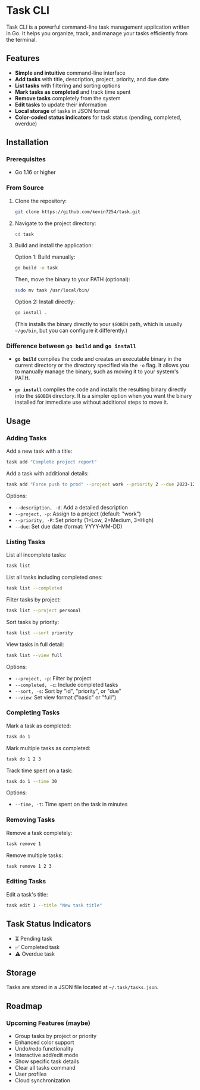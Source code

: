 # Task CLI

Task CLI is a powerful command-line task management application written in Go. It helps you organize, track, and manage your tasks efficiently from the terminal.

## Features

- **Simple and intuitive** command-line interface
- **Add tasks** with title, description, project, priority, and due date
- **List tasks** with filtering and sorting options
- **Mark tasks as completed** and track time spent
- **Remove tasks** completely from the system
- **Edit tasks** to update their information
- **Local storage** of tasks in JSON format
- **Color-coded status indicators** for task status (pending, completed, overdue)

## Installation

### Prerequisites

- Go 1.16 or higher

### From Source

1. Clone the repository:
   ```bash
   git clone https://github.com/kevin7254/task.git
   ```

2. Navigate to the project directory:
   ```bash
   cd task
   ```

3. Build and install the application:

   Option 1: Build manually:
   ```bash
   go build -o task
   ```
   Then, move the binary to your PATH (optional):
   ```bash
   sudo mv task /usr/local/bin/
   ```

   Option 2: Install directly:
   ```bash
   go install .
   ```
   (This installs the binary directly to your `$GOBIN` path, which is usually `~/go/bin`, but you can configure it differently.)

### Difference between `go build` and `go install`

- **`go build`** compiles the code and creates an executable binary in the current directory or the directory specified via the `-o` flag. It allows you to manually manage the binary, such as moving it to your system's PATH.

- **`go install`** compiles the code and installs the resulting binary directly into the `$GOBIN` directory. It is a simpler option when you want the binary installed for immediate use without additional steps to move it.

## Usage

### Adding Tasks

Add a new task with a title:
```bash
task add "Complete project report"
```

Add a task with additional details:
```bash
task add "Force push to prod" --project work --priority 2 --due 2023-12-31 --description "Push the latest changes to production"
```

Options:
- `--description, -d`: Add a detailed description
- `--project, -p`: Assign to a project (default: "work")
- `--priority, -P`: Set priority (1=Low, 2=Medium, 3=High)
- `--due`: Set due date (format: YYYY-MM-DD)

### Listing Tasks

List all incomplete tasks:
```bash
task list
```

List all tasks including completed ones:
```bash
task list --completed
```

Filter tasks by project:
```bash
task list --project personal
```

Sort tasks by priority:
```bash
task list --sort priority
```

View tasks in full detail:
```bash
task list --view full
```

Options:
- `--project, -p`: Filter by project
- `--completed, -c`: Include completed tasks
- `--sort, -s`: Sort by "id", "priority", or "due"
- `--view`: Set view format ("basic" or "full")

### Completing Tasks

Mark a task as completed:
```bash
task do 1
```

Mark multiple tasks as completed:
```bash
task do 1 2 3
```

Track time spent on a task:
```bash
task do 1 --time 30
```

Options:
- `--time, -t`: Time spent on the task in minutes

### Removing Tasks

Remove a task completely:
```bash
task remove 1
```

Remove multiple tasks:
```bash
task remove 1 2 3
```

### Editing Tasks

Edit a task's title:
```bash
task edit 1 --title "New task title"
```

## Task Status Indicators

- ⏳ Pending task
- ✅ Completed task
- ⚠️ Overdue task

## Storage

Tasks are stored in a JSON file located at `~/.task/tasks.json`.

## Roadmap

### Upcoming Features (maybe)

- Group tasks by project or priority
- Enhanced color support
- Undo/redo functionality
- Interactive add/edit mode
- Show specific task details
- Clear all tasks command
- User profiles
- Cloud synchronization
